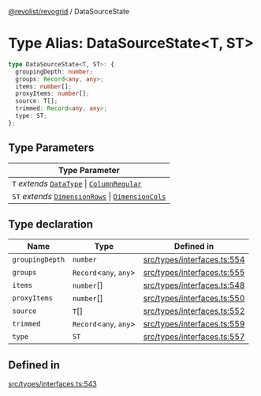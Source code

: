 [@revolist/revogrid](README.md) / DataSourceState

# Type Alias: DataSourceState\<T, ST\>

```ts
type DataSourceState<T, ST>: {
  groupingDepth: number;
  groups: Record<any, any>;
  items: number[];
  proxyItems: number[];
  source: T[];
  trimmed: Record<any, any>;
  type: ST;
};
```

## Type Parameters

| Type Parameter |
| ------ |
| `T` *extends* [`DataType`](TypeAlias.DataType.md) \| [`ColumnRegular`](Interface.ColumnRegular.md) |
| `ST` *extends* [`DimensionRows`](TypeAlias.DimensionRows.md) \| [`DimensionCols`](TypeAlias.DimensionCols.md) |

## Type declaration

| Name | Type | Defined in |
| ------ | ------ | ------ |
| `groupingDepth` | `number` | [src/types/interfaces.ts:554](https://github.com/revolist/revogrid/blob/c4e80f786890231c76aca88d327b090657d3fbb9/src/types/interfaces.ts#L554) |
| `groups` | `Record`\<`any`, `any`\> | [src/types/interfaces.ts:555](https://github.com/revolist/revogrid/blob/c4e80f786890231c76aca88d327b090657d3fbb9/src/types/interfaces.ts#L555) |
| `items` | `number`[] | [src/types/interfaces.ts:548](https://github.com/revolist/revogrid/blob/c4e80f786890231c76aca88d327b090657d3fbb9/src/types/interfaces.ts#L548) |
| `proxyItems` | `number`[] | [src/types/interfaces.ts:550](https://github.com/revolist/revogrid/blob/c4e80f786890231c76aca88d327b090657d3fbb9/src/types/interfaces.ts#L550) |
| `source` | `T`[] | [src/types/interfaces.ts:552](https://github.com/revolist/revogrid/blob/c4e80f786890231c76aca88d327b090657d3fbb9/src/types/interfaces.ts#L552) |
| `trimmed` | `Record`\<`any`, `any`\> | [src/types/interfaces.ts:559](https://github.com/revolist/revogrid/blob/c4e80f786890231c76aca88d327b090657d3fbb9/src/types/interfaces.ts#L559) |
| `type` | `ST` | [src/types/interfaces.ts:557](https://github.com/revolist/revogrid/blob/c4e80f786890231c76aca88d327b090657d3fbb9/src/types/interfaces.ts#L557) |

## Defined in

[src/types/interfaces.ts:543](https://github.com/revolist/revogrid/blob/c4e80f786890231c76aca88d327b090657d3fbb9/src/types/interfaces.ts#L543)
